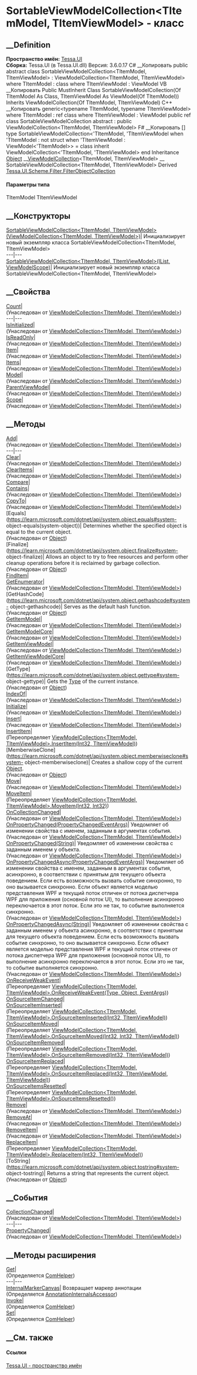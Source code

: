 # SortableViewModelCollection<TItemModel, TItemViewModel> \- класс
##  __Definition
 **Пространство имён:** [Tessa.UI](N_Tessa_UI.htm)  
 **Сборка:** Tessa.UI (в Tessa.UI.dll) Версия: 3.6.0.17
C# __Копировать
     public abstract class SortableViewModelCollection<TItemModel, TItemViewModel> : ViewModelCollection<TItemModel, TItemViewModel>
    where TItemModel : class
    where TItemViewModel : ViewModel<TItemModel>
VB __Копировать
     Public MustInherit Class SortableViewModelCollection(Of TItemModel As Class, TItemViewModel As ViewModel(Of TItemModel))
    	Inherits ViewModelCollection(Of TItemModel, TItemViewModel)
C++ __Копировать
    generic<typename TItemModel, typename TItemViewModel>
    where TItemModel : ref class
    where TItemViewModel : ViewModel<TItemModel>
    public ref class SortableViewModelCollection abstract : public ViewModelCollection<TItemModel, TItemViewModel>
F# __Копировать
     [<AbstractClassAttribute>]
    type SortableViewModelCollection<'TItemModel, 'TItemViewModel when 'TItemModel : not struct when 'TItemViewModel : ViewModel<'TItemModel>> = 
        class
            inherit ViewModelCollection<'TItemModel, 'TItemViewModel>
        end
Inheritance
    [Object](https://learn.microsoft.com/dotnet/api/system.object) __[ViewModelCollection](T_Tessa_UI_ViewModelCollection_2.htm)<TItemModel, TItemViewModel> __ SortableViewModelCollection<TItemModel, TItemViewModel>
Derived
[Tessa.UI.Scheme.Filter.FilterObjectCollection](T_Tessa_UI_Scheme_Filter_FilterObjectCollection.htm)
#### Параметры типа
TItemModel
TItemViewModel
##  __Конструкторы
[SortableViewModelCollection<TItemModel,
TItemViewModel>(ViewModelCollection<TItemModel,
TItemViewModel>)](M_Tessa_UI_SortableViewModelCollection_2__ctor_1.htm)|
Инициализирует новый экземпляр класса SortableViewModelCollection<TItemModel,
TItemViewModel>  
---|---  
[SortableViewModelCollection<TItemModel, TItemViewModel>(IList<TItemModel>,
ViewModelScope)](M_Tessa_UI_SortableViewModelCollection_2__ctor.htm)|
Инициализирует новый экземпляр класса SortableViewModelCollection<TItemModel,
TItemViewModel>  
##  __Свойства
[Count](P_Tessa_UI_ViewModelCollection_2_Count.htm)|  
(Унаследован от [ViewModelCollection<TItemModel,
TItemViewModel>](T_Tessa_UI_ViewModelCollection_2.htm))  
---|---  
[IsInitialized](P_Tessa_UI_ViewModelCollection_2_IsInitialized.htm)|  
(Унаследован от [ViewModelCollection<TItemModel,
TItemViewModel>](T_Tessa_UI_ViewModelCollection_2.htm))  
[IsReadOnly](P_Tessa_UI_ViewModelCollection_2_IsReadOnly.htm)|  
(Унаследован от [ViewModelCollection<TItemModel,
TItemViewModel>](T_Tessa_UI_ViewModelCollection_2.htm))  
[Item](P_Tessa_UI_ViewModelCollection_2_Item.htm)|  
(Унаследован от [ViewModelCollection<TItemModel,
TItemViewModel>](T_Tessa_UI_ViewModelCollection_2.htm))  
[Items](P_Tessa_UI_ViewModelCollection_2_Items.htm)|  
(Унаследован от [ViewModelCollection<TItemModel,
TItemViewModel>](T_Tessa_UI_ViewModelCollection_2.htm))  
[Model](P_Tessa_UI_ViewModelCollection_2_Model.htm)|  
(Унаследован от [ViewModelCollection<TItemModel,
TItemViewModel>](T_Tessa_UI_ViewModelCollection_2.htm))  
[ParentViewModel](P_Tessa_UI_ViewModelCollection_2_ParentViewModel.htm)|  
(Унаследован от [ViewModelCollection<TItemModel,
TItemViewModel>](T_Tessa_UI_ViewModelCollection_2.htm))  
[Scope](P_Tessa_UI_ViewModelCollection_2_Scope.htm)|  
(Унаследован от [ViewModelCollection<TItemModel,
TItemViewModel>](T_Tessa_UI_ViewModelCollection_2.htm))  
##  __Методы
[Add](M_Tessa_UI_ViewModelCollection_2_Add.htm)|  
(Унаследован от [ViewModelCollection<TItemModel,
TItemViewModel>](T_Tessa_UI_ViewModelCollection_2.htm))  
---|---  
[Clear](M_Tessa_UI_ViewModelCollection_2_Clear.htm)|  
(Унаследован от [ViewModelCollection<TItemModel,
TItemViewModel>](T_Tessa_UI_ViewModelCollection_2.htm))  
[ClearItems](M_Tessa_UI_ViewModelCollection_2_ClearItems.htm)|  
(Унаследован от [ViewModelCollection<TItemModel,
TItemViewModel>](T_Tessa_UI_ViewModelCollection_2.htm))  
[Compare](M_Tessa_UI_SortableViewModelCollection_2_Compare.htm)|  
[Contains](M_Tessa_UI_ViewModelCollection_2_Contains.htm)|  
(Унаследован от [ViewModelCollection<TItemModel,
TItemViewModel>](T_Tessa_UI_ViewModelCollection_2.htm))  
[CopyTo](M_Tessa_UI_ViewModelCollection_2_CopyTo.htm)|  
(Унаследован от [ViewModelCollection<TItemModel,
TItemViewModel>](T_Tessa_UI_ViewModelCollection_2.htm))  
[Equals](https://learn.microsoft.com/dotnet/api/system.object.equals#system-
object-equals\(system-object\))| Determines whether the specified object is
equal to the current object.  
(Унаследован от
[Object](https://learn.microsoft.com/dotnet/api/system.object))  
[Finalize](https://learn.microsoft.com/dotnet/api/system.object.finalize#system-
object-finalize)| Allows an object to try to free resources and perform other
cleanup operations before it is reclaimed by garbage collection.  
(Унаследован от
[Object](https://learn.microsoft.com/dotnet/api/system.object))  
[FindItem](M_Tessa_UI_SortableViewModelCollection_2_FindItem.htm)|  
[GetEnumerator](M_Tessa_UI_ViewModelCollection_2_GetEnumerator.htm)|  
(Унаследован от [ViewModelCollection<TItemModel,
TItemViewModel>](T_Tessa_UI_ViewModelCollection_2.htm))  
[GetHashCode](https://learn.microsoft.com/dotnet/api/system.object.gethashcode#system-
object-gethashcode)| Serves as the default hash function.  
(Унаследован от
[Object](https://learn.microsoft.com/dotnet/api/system.object))  
[GetItemModel](M_Tessa_UI_ViewModelCollection_2_GetItemModel.htm)|  
(Унаследован от [ViewModelCollection<TItemModel,
TItemViewModel>](T_Tessa_UI_ViewModelCollection_2.htm))  
[GetItemModelCore](M_Tessa_UI_ViewModelCollection_2_GetItemModelCore.htm)|  
(Унаследован от [ViewModelCollection<TItemModel,
TItemViewModel>](T_Tessa_UI_ViewModelCollection_2.htm))  
[GetItemViewModel](M_Tessa_UI_ViewModelCollection_2_GetItemViewModel.htm)|  
(Унаследован от [ViewModelCollection<TItemModel,
TItemViewModel>](T_Tessa_UI_ViewModelCollection_2.htm))  
[GetItemViewModelCore](M_Tessa_UI_ViewModelCollection_2_GetItemViewModelCore.htm)|  
(Унаследован от [ViewModelCollection<TItemModel,
TItemViewModel>](T_Tessa_UI_ViewModelCollection_2.htm))  
[GetType](https://learn.microsoft.com/dotnet/api/system.object.gettype#system-
object-gettype)| Gets the
[Type](https://learn.microsoft.com/dotnet/api/system.type) of the current
instance.  
(Унаследован от
[Object](https://learn.microsoft.com/dotnet/api/system.object))  
[IndexOf](M_Tessa_UI_ViewModelCollection_2_IndexOf.htm)|  
(Унаследован от [ViewModelCollection<TItemModel,
TItemViewModel>](T_Tessa_UI_ViewModelCollection_2.htm))  
[Initialize](M_Tessa_UI_ViewModelCollection_2_Initialize.htm)|  
(Унаследован от [ViewModelCollection<TItemModel,
TItemViewModel>](T_Tessa_UI_ViewModelCollection_2.htm))  
[Insert](M_Tessa_UI_ViewModelCollection_2_Insert.htm)|  
(Унаследован от [ViewModelCollection<TItemModel,
TItemViewModel>](T_Tessa_UI_ViewModelCollection_2.htm))  
[InsertItem](M_Tessa_UI_SortableViewModelCollection_2_InsertItem.htm)|  
(Переопределяет [ViewModelCollection<TItemModel,
TItemViewModel>.InsertItem(Int32,
TItemViewModel)](M_Tessa_UI_ViewModelCollection_2_InsertItem.htm))  
[MemberwiseClone](https://learn.microsoft.com/dotnet/api/system.object.memberwiseclone#system-
object-memberwiseclone)| Creates a shallow copy of the current
[Object](https://learn.microsoft.com/dotnet/api/system.object).  
(Унаследован от
[Object](https://learn.microsoft.com/dotnet/api/system.object))  
[Move](M_Tessa_UI_ViewModelCollection_2_Move.htm)|  
(Унаследован от [ViewModelCollection<TItemModel,
TItemViewModel>](T_Tessa_UI_ViewModelCollection_2.htm))  
[MoveItem](M_Tessa_UI_SortableViewModelCollection_2_MoveItem.htm)|  
(Переопределяет [ViewModelCollection<TItemModel,
TItemViewModel>.MoveItem(Int32,
Int32)](M_Tessa_UI_ViewModelCollection_2_MoveItem.htm))  
[OnCollectionChanged](M_Tessa_UI_ViewModelCollection_2_OnCollectionChanged.htm)|  
(Унаследован от [ViewModelCollection<TItemModel,
TItemViewModel>](T_Tessa_UI_ViewModelCollection_2.htm))  
[OnPropertyChanged(PropertyChangedEventArgs)](M_Tessa_UI_ViewModelCollection_2_OnPropertyChanged.htm)|
Уведомляет об изменении свойства с именем, заданным в аргументах события.  
(Унаследован от [ViewModelCollection<TItemModel,
TItemViewModel>](T_Tessa_UI_ViewModelCollection_2.htm))  
[OnPropertyChanged(String)](M_Tessa_UI_ViewModelCollection_2_OnPropertyChanged_1.htm)|
Уведомляет об изменении свойства с заданным именем у объекта.  
(Унаследован от [ViewModelCollection<TItemModel,
TItemViewModel>](T_Tessa_UI_ViewModelCollection_2.htm))  
[OnPropertyChangedAsync(PropertyChangedEventArgs)](M_Tessa_UI_ViewModelCollection_2_OnPropertyChangedAsync.htm)|
Уведомляет об изменении свойства с именем, заданным в аргументах события,
асинхронно, в соответствии с принятым для текущего объекта поведением. Если
есть возможность вызвать событие синхронно, то оно вызывается синхронно. Если
объект является моделью представления WPF и текущий поток отличен от потока
диспетчера WPF для приложения (основной поток UI), то выполнение асинхронно
переключается в этот поток. Если это не так, то событие выполняется синхронно.  
(Унаследован от [ViewModelCollection<TItemModel,
TItemViewModel>](T_Tessa_UI_ViewModelCollection_2.htm))  
[OnPropertyChangedAsync(String)](M_Tessa_UI_ViewModelCollection_2_OnPropertyChangedAsync_1.htm)|
Уведомляет об изменении свойства с заданным именем у объекта асинхронно, в
соответствии с принятым для текущего объекта поведением. Если есть возможность
вызвать событие синхронно, то оно вызывается синхронно. Если объект является
моделью представления WPF и текущий поток отличен от потока диспетчера WPF для
приложения (основной поток UI), то выполнение асинхронно переключается в этот
поток. Если это не так, то событие выполняется синхронно.  
(Унаследован от [ViewModelCollection<TItemModel,
TItemViewModel>](T_Tessa_UI_ViewModelCollection_2.htm))  
[OnReceiveWeakEvent](M_Tessa_UI_SortableViewModelCollection_2_OnReceiveWeakEvent.htm)|  
(Переопределяет [ViewModelCollection<TItemModel,
TItemViewModel>.OnReceiveWeakEvent(Type, Object,
EventArgs)](M_Tessa_UI_ViewModelCollection_2_OnReceiveWeakEvent.htm))  
[OnSourceItemChanged](M_Tessa_UI_SortableViewModelCollection_2_OnSourceItemChanged.htm)|  
[OnSourceItemInserted](M_Tessa_UI_SortableViewModelCollection_2_OnSourceItemInserted.htm)|  
(Переопределяет [ViewModelCollection<TItemModel,
TItemViewModel>.OnSourceItemInserted(Int32,
TItemViewModel)](M_Tessa_UI_ViewModelCollection_2_OnSourceItemInserted.htm))  
[OnSourceItemMoved](M_Tessa_UI_SortableViewModelCollection_2_OnSourceItemMoved.htm)|  
(Переопределяет [ViewModelCollection<TItemModel,
TItemViewModel>.OnSourceItemMoved(Int32, Int32,
TItemViewModel)](M_Tessa_UI_ViewModelCollection_2_OnSourceItemMoved.htm))  
[OnSourceItemRemoved](M_Tessa_UI_SortableViewModelCollection_2_OnSourceItemRemoved.htm)|  
(Переопределяет [ViewModelCollection<TItemModel,
TItemViewModel>.OnSourceItemRemoved(Int32,
TItemViewModel)](M_Tessa_UI_ViewModelCollection_2_OnSourceItemRemoved.htm))  
[OnSourceItemReplaced](M_Tessa_UI_SortableViewModelCollection_2_OnSourceItemReplaced.htm)|  
(Переопределяет [ViewModelCollection<TItemModel,
TItemViewModel>.OnSourceItemReplaced(Int32, TItemViewModel,
TItemViewModel)](M_Tessa_UI_ViewModelCollection_2_OnSourceItemReplaced.htm))  
[OnSourceItemsResetted](M_Tessa_UI_SortableViewModelCollection_2_OnSourceItemsResetted.htm)|  
(Переопределяет [ViewModelCollection<TItemModel,
TItemViewModel>.OnSourceItemsResetted()](M_Tessa_UI_ViewModelCollection_2_OnSourceItemsResetted.htm))  
[Remove](M_Tessa_UI_ViewModelCollection_2_Remove.htm)|  
(Унаследован от [ViewModelCollection<TItemModel,
TItemViewModel>](T_Tessa_UI_ViewModelCollection_2.htm))  
[RemoveAt](M_Tessa_UI_ViewModelCollection_2_RemoveAt.htm)|  
(Унаследован от [ViewModelCollection<TItemModel,
TItemViewModel>](T_Tessa_UI_ViewModelCollection_2.htm))  
[RemoveItem](M_Tessa_UI_ViewModelCollection_2_RemoveItem.htm)|  
(Унаследован от [ViewModelCollection<TItemModel,
TItemViewModel>](T_Tessa_UI_ViewModelCollection_2.htm))  
[ReplaceItem](M_Tessa_UI_SortableViewModelCollection_2_ReplaceItem.htm)|  
(Переопределяет [ViewModelCollection<TItemModel,
TItemViewModel>.ReplaceItem(Int32,
TItemViewModel)](M_Tessa_UI_ViewModelCollection_2_ReplaceItem.htm))  
[ToString](https://learn.microsoft.com/dotnet/api/system.object.tostring#system-
object-tostring)| Returns a string that represents the current object.  
(Унаследован от
[Object](https://learn.microsoft.com/dotnet/api/system.object))  
##  __События
[CollectionChanged](E_Tessa_UI_ViewModelCollection_2_CollectionChanged.htm)|  
(Унаследован от [ViewModelCollection<TItemModel,
TItemViewModel>](T_Tessa_UI_ViewModelCollection_2.htm))  
---|---  
[PropertyChanged](E_Tessa_UI_ViewModelCollection_2_PropertyChanged.htm)|  
(Унаследован от [ViewModelCollection<TItemModel,
TItemViewModel>](T_Tessa_UI_ViewModelCollection_2.htm))  
##  __Методы расширения
[Get](M_Tessa_Extensions_Default_Client_EDS_ComHelper_Get.htm)|  
(Определяется
[ComHelper](T_Tessa_Extensions_Default_Client_EDS_ComHelper.htm))  
---|---  
[InternalMarkerCanvas](M_Tessa_UI_Views_Charting_Annotations_AnnotationInternalsAccessor_InternalMarkerCanvas.htm)|
Возвращает маркер аннотации  
(Определяется
[AnnotationInternalsAccessor](T_Tessa_UI_Views_Charting_Annotations_AnnotationInternalsAccessor.htm))  
[Invoke](M_Tessa_Extensions_Default_Client_EDS_ComHelper_Invoke.htm)|  
(Определяется
[ComHelper](T_Tessa_Extensions_Default_Client_EDS_ComHelper.htm))  
[Set](M_Tessa_Extensions_Default_Client_EDS_ComHelper_Set.htm)|  
(Определяется
[ComHelper](T_Tessa_Extensions_Default_Client_EDS_ComHelper.htm))  
##  __См. также
#### Ссылки
[Tessa.UI - пространство имён](N_Tessa_UI.htm)
